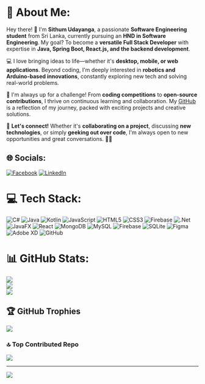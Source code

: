 # 💫 About Me:
<p>Hey there! 👋 I'm <strong>Sithum Udayanga</strong>, a passionate <strong>Software Engineering student</strong> from Sri Lanka, currently pursuing an <strong>HND in Software Engineering</strong>. My goal? To become a <strong>versatile Full Stack Developer</strong> with expertise in <strong>Java, Spring Boot, React.js, and the backend development</strong>.</p>

<p>💻 I love bringing ideas to life—whether it's <strong>desktop, mobile, or web applications</strong>. Beyond coding, I'm deeply interested in <strong>robotics and Arduino-based innovations</strong>, constantly exploring new tech and solving real-world problems.</p>

<p>🔧 I'm always up for a challenge! From <strong>coding competitions</strong> to <strong>open-source contributions</strong>, I thrive on continuous learning and collaboration. My <a href="https://github.com/sithumud" target="_blank">GitHub</a> is a reflection of my journey, packed with exciting projects and creative solutions.</p>

<p>📩 <strong>Let's connect!</strong> Whether it's <strong>collaborating on a project</strong>, discussing <strong>new technologies</strong>, or simply <strong>geeking out over code</strong>, I'm always open to new opportunities and great conversations. 🚀✨</p>


## 🌐 Socials:
[![Facebook](https://img.shields.io/badge/Facebook-%231877F2.svg?logo=Facebook&logoColor=white)](https://facebook.com/sithumUD) [![LinkedIn](https://img.shields.io/badge/LinkedIn-%230077B5.svg?logo=linkedin&logoColor=white)](https://linkedin.com/in/sithumud) 

# 💻 Tech Stack:
![C#](https://img.shields.io/badge/c%23-%23239120.svg?style=flat&logo=csharp&logoColor=white) ![Java](https://img.shields.io/badge/java-%23ED8B00.svg?style=flat&logo=openjdk&logoColor=white) ![Kotlin](https://img.shields.io/badge/kotlin-%237F52FF.svg?style=flat&logo=kotlin&logoColor=white) ![JavaScript](https://img.shields.io/badge/javascript-%23323330.svg?style=flat&logo=javascript&logoColor=%23F7DF1E) ![HTML5](https://img.shields.io/badge/html5-%23E34F26.svg?style=flat&logo=html5&logoColor=white) ![CSS3](https://img.shields.io/badge/css3-%231572B6.svg?style=flat&logo=css3&logoColor=white) ![Firebase](https://img.shields.io/badge/firebase-%23039BE5.svg?style=flat&logo=firebase) ![.Net](https://img.shields.io/badge/.NET-5C2D91?style=flat&logo=.net&logoColor=white) ![JavaFX](https://img.shields.io/badge/javafx-%23FF0000.svg?style=flat&logo=javafx&logoColor=white) ![React](https://img.shields.io/badge/react-%2320232a.svg?style=flat&logo=react&logoColor=%2361DAFB) ![MongoDB](https://img.shields.io/badge/MongoDB-%234ea94b.svg?style=flat&logo=mongodb&logoColor=white) ![MySQL](https://img.shields.io/badge/mysql-4479A1.svg?style=flat&logo=mysql&logoColor=white) ![Firebase](https://img.shields.io/badge/firebase-a08021?style=flat&logo=firebase&logoColor=ffcd34) ![SQLite](https://img.shields.io/badge/sqlite-%2307405e.svg?style=flat&logo=sqlite&logoColor=white) ![Figma](https://img.shields.io/badge/figma-%23F24E1E.svg?style=flat&logo=figma&logoColor=white) ![Adobe XD](https://img.shields.io/badge/Adobe%20XD-470137?style=flat&logo=Adobe%20XD&logoColor=#FF61F6) ![GitHub](https://img.shields.io/badge/github-%23121011.svg?style=flat&logo=github&logoColor=white)
# 📊 GitHub Stats:
![](https://github-readme-stats.vercel.app/api?username=SithumUD&theme=onedark&hide_border=false&include_all_commits=false&count_private=true)<br/>
![](https://github-readme-streak-stats.herokuapp.com/?user=SithumUD&theme=onedark&hide_border=false)<br/>
![](https://github-readme-stats.vercel.app/api/top-langs/?username=SithumUD&theme=onedark&hide_border=false&include_all_commits=false&count_private=true&layout=compact)

## 🏆 GitHub Trophies
![](https://github-profile-trophy.vercel.app/?username=SithumUD&theme=dracula&no-frame=false&no-bg=false&margin-w=4)

### 🔝 Top Contributed Repo
![](https://github-contributor-stats.vercel.app/api?username=SithumUD&limit=5&theme=onedark&combine_all_yearly_contributions=true)

---
[![](https://visitcount.itsvg.in/api?id=SithumUD&icon=3&color=0)](https://visitcount.itsvg.in)

<!-- Proudly created with GPRM ( https://gprm.itsvg.in ) -->
